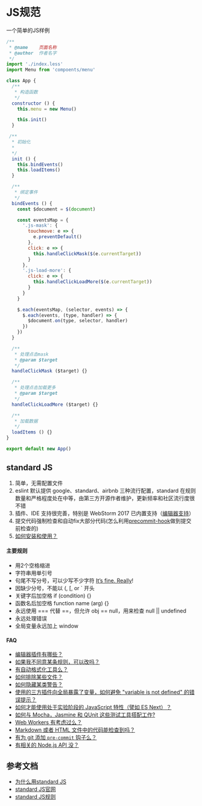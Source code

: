 # JS规范

一个简单的JS样例
```js
/**
 * @name    页面名称
 * @author  作者名字
 */
import './index.less'
import Menu from 'compoents/menu'

class App {
  /**
   * 构造函数
   */
  constructor () {
    this.menu = new Menu()

    this.init()
  }

 /**
  * 初始化
  *
  */
  init () {
    this.bindEvents()
    this.loadItems()
  }

  /**
   * 绑定事件
   */
  bindEvents () {
    const $document = $(document)

    const eventsMap = {
      '.js-mask': {
        touchmove: e => {
          e.preventDefault()
        },
        click: e => {
          this.handleClickMask($(e.currentTarget))
        }
      },
      '.js-load-more': {
        click: e => {
          this.handleClickLoadMore($(e.currentTarget))
        }
      }
    }

    $.each(eventsMap, (selector, events) => {
      $.each(events, (type, handler) => {
        $document.on(type, selector, handler)
      })
    })
  }

  /**
   * 处理点击mask
   * @param $target
   */
  handleClickMask ($target) {}

  /**
   * 处理点击加载更多
   * @param $target
   */
  handleClickLoadMore ($target) {}

  /**
   * 加载数据
   */
  loadItems () {}
}

export default new App()
```

## standard JS
1. 简单，无需配置文件
1. eslint 默认提供 google、standard、airbnb 三种流行配置，standard 在规则数量和严格程度处在中等，由第三方开源作者维护，更新频率和社区流行度很不错
1. 插件、IDE 支持很完善，特别是 WebStorm 2017 已内置支持（[编辑器支持](https://standardjs.com/index.html#are-there-text-editor-plugins)）
1. 提交代码强制检查和自动fix大部分代码(怎么利用[precommit-hook](https://www.npmjs.com/package/precommit-hook)做到提交前检查的)
1. [如何安装和使用？](http://npm.caimi-inc.com/wac/eslint-config-standard)

#### 主要规则

- 用2个空格缩进
- 字符串用单引号
- 句尾不写分号，可以少写不少字符 [It’s fine. Really](https://www.youtube.com/watch?v=gsfbh17Ax9I)!
- 因缺少分号，不能以 (, [, or ` 开头
- 关键字后加空格 if (condition) {}
- 函数名后加空格 function name (arg) {}
- 永远使用 === 代替 ==，但允许 obj == null，用来检查 null || undefined
- 永远处理错误
- 全局变量永远加上 window

#### FAQ
- <a href="https://standardjs.com/index.html#are-there-text-editor-plugins">编辑器插件有哪些？</a> 
- <a href="https://standardjs.com/index.html#i-disagree-with-rule-x-can-you-change-it">如果我不同意某条规则，可以改吗？</a> 
- <a href="https://standardjs.com/index.html#is-there-an-automatic-formatter">有自动格式化工具么？</a> 
- <a href="https://standardjs.com/index.html#how-do-i-ignore-files">如何排除某些文件？</a> 
- <a href="https://standardjs.com/index.html#how-do-i-hide-a-certain-warning">如何隐藏某类警告？</a> 
- <a href="https://standardjs.com/index.html#i-use-a-library-that-pollutes-the-global-namespace-how-do-i-prevent-variable-is-not-defined-errors">使用的三方插件向全局暴露了变量，如何避免 "variable is not defined" 的错误提示？</a> 
- <a href="https://standardjs.com/index.html#how-do-i-use-experimental-javascript-es-next-features">如何才能使用处于实验阶段的 JavaScript 特性（譬如 ES Next）？</a> 
- <a href="https://standardjs.com/index.html#what-about-mocha-jasmine-qunit-etc">如何与 Mocha，Jasmine 和 QUnit 这些测试工具搭配工作?</a> 
- <a href="https://standardjs.com/index.html#what-about-web-workers">Web Workers 有考虑过么？</a> 
- <a href="https://standardjs.com/index.html#can-i-check-code-inside-of-markdown-or-html-files">Markdown 或者 HTML 文件中的代码能检查到吗？</a> 
- <a href="https://standardjs.com/index.html#is-there-a-git-pre-commit-hook">有为 git 添加 <code>pre-commit</code> 钩子么？</a> 
- <a href="https://standardjs.com/index.html#is-there-a-nodejs-api">有相关的 Node.js API 没？</a> 

## 参考文档
- [为什么用standard JS](http://yanxi.me/2017/02/05/standardjs-precommit/)
- [standard JS官网](https://standardjs.com/)
- [standard JS规则](https://standardjs.com/index.html)